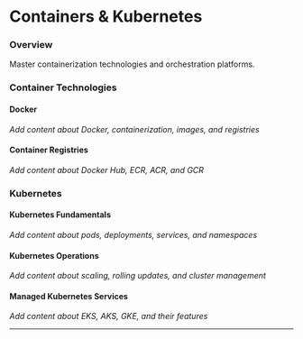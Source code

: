 # Containers & Kubernetes

### Overview

Master containerization technologies and orchestration platforms.

### Container Technologies

#### Docker
*Add content about Docker, containerization, images, and registries*

#### Container Registries
*Add content about Docker Hub, ECR, ACR, and GCR*

### Kubernetes

#### Kubernetes Fundamentals
*Add content about pods, deployments, services, and namespaces*

#### Kubernetes Operations
*Add content about scaling, rolling updates, and cluster management*

#### Managed Kubernetes Services
*Add content about EKS, AKS, GKE, and their features*

---
